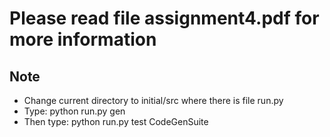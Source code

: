 # Please read file assignment4.pdf for more information

## Note
- Change current directory to initial/src where there is file run.py
- Type: python run.py gen 
- Then type: python run.py test CodeGenSuite

